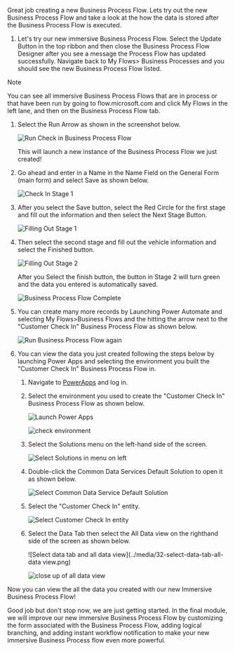 Great job creating a new Business Process Flow. Lets try out the new
Business Process Flow and take a look at the how the data is stored
after the Business Process Flow is executed.

1. Let's try our new immersive Business Process Flow. Select the
Update Button in the top ribbon and then close the Business Process Flow
Designer after you see a message the Process Flow has updated
successfully. Navigate back to My Flows> Business Processes and you
should see the new Business Process Flow listed.

> [!NOTE]
> You can see all immersive Business Process Flows that are in
process or that have been run by going to flow.microsoft.com and click
My Flows in the left lane, and then on the Business Process Flow tab.

1. Select the Run Arrow as shown in the screenshot below.

	![Run Check in Business Process Flow](../media/21-run-check-business-process-flow.png)
	
	This will launch a new instance of the Business Process Flow we just created!
	
1. Go ahead and enter in a Name in the Name Field on the General Form (main	form) and select Save as shown below.
	
	![Check In Stage 1](../media/22-check-stage-1.png)
	
1. After you select the Save button, select the Red Circle for the first stage and fill out the information and then select the Next Stage Button.
	
	![Filling Out Stage 1](../media/23-filling-out-stage-1.png)
	
1. Then select the second stage and fill out the vehicle information and select the Finished button.
	
	![Filling Out Stage 2](../media/24-filling-out-stage-2.png)
	
	After you Select the finish button, the button in Stage 2 will turn	green and the data you entered is automatically saved.
	
	![Business Process Flow	Complete](../media/25-business-process-flow-complete.png)
	
1. You can create many more records by Launching Power Automate and	selecting My Flows>Business Flows and the hitting the arrow next to the "Customer Check In" Business Process Flow as shown below.
	
	![Run Business Process Flow	again](../media/26-run-business-process-flow-again.png)

1. You can view the data you just created following the steps below by
launching Power Apps and selecting the environment you built the
"Customer Check In" Business Process Flow in.

	1. Navigate to [PowerApps](https://Make.powerapps.com/?azure-portal=true) and log in.

	1. Select the environment you used to create the "Customer Check In" Business Process Flow as shown below.

		![Launch Power Apps](../media/27-launch-power-apps.png)
		
		![check environment](../media/28-check-environment.png)

	1. Select the Solutions menu on the left-hand side of the screen.

		![Select Solutions in menu on left](../media/29-select-solutions-menu.png)

	1. Double-click the Common Data Services Default Solution to open it as shown below.

		![Select Common Data Service Default Solution](../media/30-select-cds-default-solution.png)

	1. Select the "Customer Check In" entity.

		![Select Customer Check In entity](../media/31-select-check-entity.png)

	1. Select the Data Tab then select the All Data view on the righthand side of the screen as shown below.

		![Select data tab and all data view](../media/32-select-data-tab-all-data view.png)
		
		![close up of all data view](../media/33-close-up-all-data-view.png)

Now you can view the all the data you created with our new Immersive Business Process Flow!

Good job but don't stop now, we are just getting started. In the final
module, we will improve our new immersive Business Process Flow by
customizing the form associated with the Business Process Flow, adding
logical branching, and adding instant workflow notification to make your
new immersive Business Process flow even more powerful.
